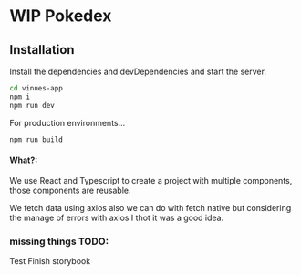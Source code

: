 # WIP Pokedex
## Installation

Install the dependencies and devDependencies and start the server.

```sh
cd vinues-app
npm i
npm run dev
```

For production environments...
```sh
npm run build
```
#### What?: 
We use React and Typescript to create a project with multiple components, those components are reusable.

We fetch data using axios also we can do with fetch native but considering the manage of errors with axios I thot it was a good idea.

### missing things TODO:
Test
Finish storybook
